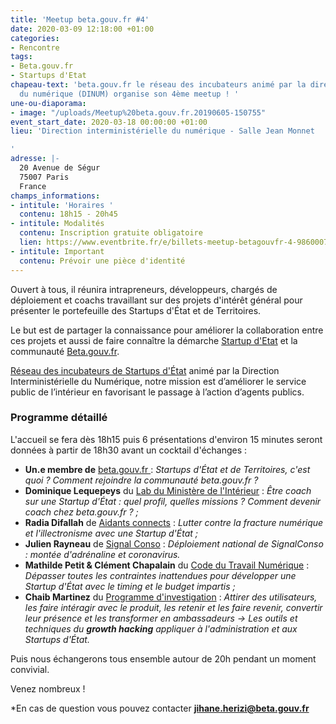```yaml
---
title: 'Meetup beta.gouv.fr #4'
date: 2020-03-09 12:18:00 +01:00
categories:
- Rencontre
tags:
- Beta.gouv.fr
- Startups d'Etat
chapeau-text: 'beta.gouv.fr le réseau des incubateurs animé par la direction interministérielle
  du numérique (DINUM) organise son 4ème meetup ! '
une-ou-diaporama:
- image: "/uploads/Meetup%20beta.gouv.fr.20190605-150755"
event_start_date: 2020-03-18 00:00:00 +01:00
lieu: 'Direction interministérielle du numérique - Salle Jean Monnet

'
adresse: |-
  20 Avenue de Ségur
  75007 Paris
  France
champs_informations:
- intitule: 'Horaires '
  contenu: 18h15 - 20h45
- intitule: Modalités
  contenu: Inscription gratuite obligatoire
  lien: https://www.eventbrite.fr/e/billets-meetup-betagouvfr-4-98600074477
- intitule: Important
  contenu: Prévoir une pièce d'identité
---
```


Ouvert à tous, il réunira intrapreneurs, développeurs, chargés de déploiement et coachs travaillant sur des projets d'intérêt général pour présenter le portefeuille des Startups d'État et de Territoires.

Le but est de partager la connaissance pour améliorer la collaboration entre ces projets et aussi de faire connaître la démarche [Startup d'Etat](https://beta.gouv.fr/startups/) et la communauté [Beta.gouv.fr](https://beta.gouv.fr/incubateurs/).

[Réseau des incubateurs de Startups d'État](https://beta.gouv.fr/incubateurs/) animé par la Direction Interministérielle du Numérique, notre mission est d’améliorer le service public de l’intérieur en favorisant le passage à l’action d’agents publics.

### Programme détaillé 

L'accueil se fera dès 18h15 puis 6 présentations d'environ 15 minutes seront données à partir de 18h30 avant un cocktail d'échanges :

* **Un.e membre de** [beta.gouv.fr ](http://beta.gouv.fr): *Startups d'État et de Territoires, c'est quoi ? Comment rejoindre la communauté beta.gouv.fr ?*
* **Dominique Lequepeys** du [Lab du Ministère de l'Intérieur](https://beta.gouv.fr/incubateurs/lab-mi.html) : *Être coach sur une Startup d'État : quel profil, quelles missions ? Comment devenir coach chez beta.gouv.fr ? ;*
* **Radia Difallah** de [Aidants connects](https://aidantsconnect.beta.gouv.fr) : *Lutter contre la fracture numérique et l'illectronisme avec une Startup d'État ;*
* **Julien Rayneau** de [Signal Conso](https://signal.conso.gouv.fr) : *Déploiement national de SignalConso : montée d'adrénaline et coronavirus.*
* **Mathilde Petit & Clément Chapalain** du [Code du Travail Numérique](https://code.travail.gouv.fr) : *Dépasser toutes les contraintes inattendues pour développer une Startup d'État avec le timing et le budget impartis ;*
* **Chaib Martinez** du [Programme d'investigation](https://beta.gouv.fr/preincubation/) : *Attirer des utilisateurs, les faire intéragir avec le produit, les retenir et les faire revenir, convertir leur présence et les transformer en ambassadeurs -> Les outils et techniques du **growth hacking** appliquer à l'administration et aux Startups d'État.*

Puis nous échangerons tous ensemble autour de 20h pendant un moment convivial.

Venez nombreux ! 

*En cas de question vous pouvez contacter **[jihane.herizi@beta.gouv.fr](mailto:jihane.herizi@beta.gouv.fr)**